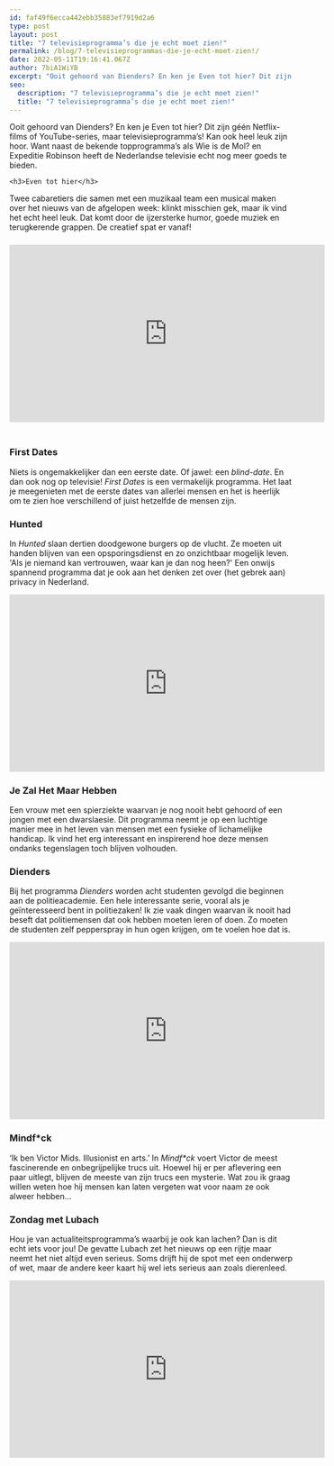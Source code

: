 ```yaml
---
id: faf49f6ecca442ebb35883ef7919d2a6
type: post
layout: post
title: "7 televisieprogramma’s die je echt moet zien!"
permalink: /blog/7-televisieprogrammas-die-je-echt-moet-zien!/
date: 2022-05-11T19:16:41.067Z
author: 7biA1WiYB
excerpt: "Ooit gehoord van Dienders? En ken je Even tot hier? Dit zijn géén Netflix-films of YouTube-series, maar televisieprogramma’s! Kan ook heel leuk zijn hoor. Want naast de bekende topprogramma’s als Wie is de Mol? en Expeditie Robinson heeft de Nederlandse televisie echt nog meer goeds te bieden.  "
seo:
  description: "7 televisieprogramma’s die je echt moet zien!"
  title: "7 televisieprogramma’s die je echt moet zien!"
---
```

Ooit gehoord van Dienders? En ken je Even tot hier? Dit zijn géén Netflix-films of YouTube-series, maar televisieprogramma’s! Kan ook heel leuk zijn hoor. Want naast de bekende topprogramma’s als Wie is de Mol? en Expeditie Robinson heeft de Nederlandse televisie echt nog meer goeds te bieden.  

    <h3>Even tot hier</h3>
<p>Twee cabaretiers die samen met een muzikaal team een musical maken over het nieuws van de afgelopen week: klinkt misschien gek, maar ik vind het echt heel leuk. Dat komt door de ijzersterke humor, goede muziek en terugkerende grappen. De creatief spat er vanaf!</p>
<h3>
<iframe allow="accelerometer; autoplay; encrypted-media; gyroscope; picture-in-picture" allowfullscreen="" frameborder="0" height="315" src="https://www.youtube.com/embed/8oPIVlEoJ6c" width="560"></iframe></h3>
<h3><br><strong>First Dates</strong></h3>
<p>Niets is ongemakkelijker dan een eerste date. Of jawel: een <em>blind-date</em>. En dan ook nog op televisie! <em>First Dates</em> is een vermakelijk programma. Het laat je meegenieten met de eerste dates van allerlei mensen en het is heerlijk om te zien hoe verschillend of juist hetzelfde de mensen zijn.</p>
<h3>Hunted</h3>
<p>In <em>Hunted </em>slaan dertien doodgewone burgers op de vlucht. Ze moeten uit handen blijven van een opsporingsdienst en zo onzichtbaar mogelijk leven. 'Als je niemand kan vertrouwen, waar kan je dan nog heen?' Een onwijs spannend programma dat je ook aan het denken zet over (het gebrek aan) privacy in Nederland.</p>
<p><iframe allow="accelerometer; autoplay; encrypted-media; gyroscope; picture-in-picture" allowfullscreen="" frameborder="0" height="315" src="https://www.youtube.com/embed/2XpFb_TYYKk" width="560"></iframe></p>
<h3>Je Zal Het Maar Hebben</h3>
<p>Een vrouw met een spierziekte waarvan je nog nooit hebt gehoord of een jongen met een dwarslaesie. Dit programma neemt je op een luchtige manier mee in het leven van mensen met een fysieke of lichamelijke handicap. Ik vind het erg interessant en inspirerend hoe deze mensen ondanks tegenslagen toch blijven volhouden.</p>
<h3>Dienders</h3>
<p>Bij het programma <em>Dienders </em>worden acht studenten gevolgd die beginnen aan de politieacademie. Een hele interessante serie, vooral als je geïnteresseerd bent in politiezaken! Ik zie vaak dingen waarvan ik nooit had beseft dat politiemensen dat ook hebben moeten leren of doen. Zo moeten de studenten zelf pepperspray in hun ogen krijgen, om te voelen hoe dat is.</p>
<p><iframe allow="accelerometer; autoplay; encrypted-media; gyroscope; picture-in-picture" allowfullscreen="" frameborder="0" height="315" src="https://www.youtube.com/embed/eqQLqAguPU8" width="560"></iframe></p>
<h3>Mindf*ck</h3>
<p>‘Ik ben Victor Mids. Illusionist en arts.’ In <em>Mindf*ck</em> voert Victor de meest fascinerende en onbegrijpelijke trucs uit. Hoewel hij er per aflevering een paar uitlegt, blijven de meeste van zijn trucs een mysterie. Wat zou ik graag willen weten hoe hij mensen kan laten vergeten wat voor naam ze ook alweer hebben…</p>
<h3>Zondag met Lubach</h3>
<p>Hou je van actualiteitsprogramma’s waarbij je ook kan lachen? Dan is dit echt iets voor jou! De gevatte Lubach zet het nieuws op een rijtje maar neemt het niet altijd even serieus. Soms drijft hij de spot met een onderwerp of wet, maar de andere keer kaart hij wel iets serieus aan zoals dierenleed.</p>
<p><iframe allow="accelerometer; autoplay; encrypted-media; gyroscope; picture-in-picture" allowfullscreen="" frameborder="0" height="315" src="https://www.youtube.com/embed/DFvSBUMrBkg" width="560"></iframe></p>  
